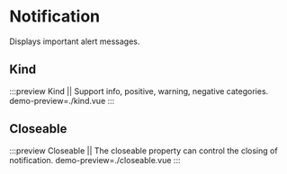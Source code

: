 # Notification

Displays important alert messages.

## Kind

:::preview Kind || Support info, positive, warning, negative categories.
demo-preview=./kind.vue
:::

## Closeable

:::preview Closeable || The closeable property can control the closing of notification.
demo-preview=./closeable.vue
:::
